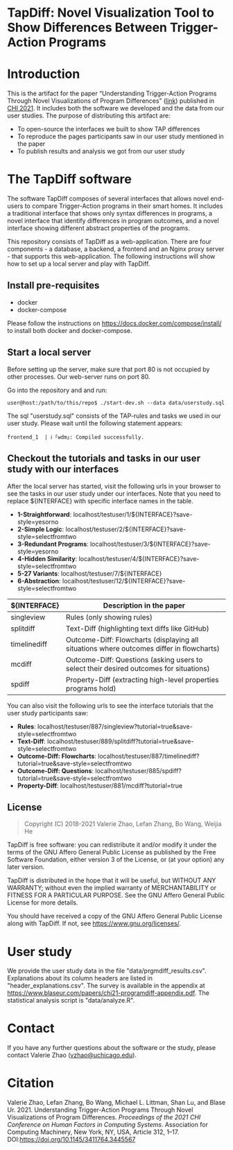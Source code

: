 TapDiff: Novel Visualization Tool to Show Differences Between Trigger-Action Programs
===
# Introduction

This is the artifact for the paper “Understanding Trigger-Action Programs Through Novel Visualizations of Program Differences” ([link](https://www.blaseur.com/papers/chi21-diff.pdf)) published in [CHI 2021](https://chi2021.acm.org/). It includes both the software we developed and the data from our user studies. The purpose of distributing this artifact are: 
 - To open-source the interfaces we built to show TAP differences
 - To reproduce the pages participants saw in our user study mentioned in the paper
 - To publish results and analysis we got from our user study

# The TapDiff software
The software TapDiff composes of several interfaces that allows novel end-users to compare Trigger-Action programs in their smart homes. It includes a traditional interface that shows only syntax differences in programs, a novel interface that identify differences in program outcomes, and a novel interface showing different abstract properties of the programs. 

This repository consists of TapDiff as a web-application. There are four components - a database, a backend, a frontend and an Nginx proxy server - that supports this web-application. The following instructions will show how to set up a local server and play with TapDiff.

## Install pre-requisites
 - docker
 - docker-compose

Please follow the instructions on https://docs.docker.com/compose/install/ to install both docker and docker-compose.

## Start a local server
Before setting up the server, make sure that port 80 is not occupied by other processes. Our web-server runs on port 80.

Go into the repository and and run:
```console
user@host:/path/to/this/repo$ ./start-dev.sh --data data/userstudy.sql
```
The sql "userstudy.sql" consists of the TAP-rules and tasks we used in our user study. Please wait until the following statement 
appears:
```
frontend_1  | ℹ ｢wdm｣: Compiled successfully.
```

## Checkout the tutorials and tasks in our user study with our interfaces

After the local server has started, visit the following urls in your browser to see the tasks in our user study under our interfaces. Note that you need to replace ${INTERFACE} with specific interface names in the table.
 - **1-Straightforward**: localhost/testuser/1/${INTERFACE}?save-style=yesorno
 - **2-Simple Logic**: localhost/testuser/2/${INTERFACE}?save-style=selectfromtwo
 - **3-Redundant Programs**: localhost/testuser/3/${INTERFACE}?save-style=yesorno
 - **4-Hidden Similarity**: localhost/testuser/4/${INTERFACE}?save-style=selectfromtwo
 - **5-27 Variants**: localhost/testuser/7/${INTERFACE}
 - **6-Abstraction**: localhost/testuser/12/${INTERFACE}?save-style=selectfromtwo

${INTERFACE} | Description in the paper
--- | ---
singleview | Rules (only showing rules)
splitdiff | Text-Diff (highlighting text diffs like GitHub)
timelinediff | Outcome-Diff: Flowcharts (displaying all situations where outcomes differ in flowcharts)
mcdiff | Outcome-Diff: Questions (asking users to select their desired outcomes for situations)
spdiff | Property-Diff (extracting high-level properties programs hold)

You can also visit the following urls to see the interface tutorials that the user study participants saw:
 - **Rules**: localhost/testuser/887/singleview?tutorial=true&save-style=selectfromtwo
 - **Text-Diff**: localhost/testuser/889/splitdiff?tutorial=true&save-style=selectfromtwo
 - **Outcome-Diff: Flowcharts**: localhost/testuser/887/timelinediff?tutorial=true&save-style=selectfromtwo
 - **Outcome-Diff: Questions**: localhost/testuser/885/spdiff?tutorial=true&save-style=selectfromtwo
 - **Property-Diff**: localhost/testuser/881/mcdiff?tutorial=true

## License
> Copyright (C) 2018-2021  Valerie Zhao, Lefan Zhang, Bo Wang, Weijia He

TapDiff is free software: you can redistribute it and/or modify
it under the terms of the GNU Affero General Public License as published by the Free Software Foundation, either version 3 of the License, or (at your option) any later version.

TapDiff is distributed in the hope that it will be useful,
but WITHOUT ANY WARRANTY; without even the implied warranty of
MERCHANTABILITY or FITNESS FOR A PARTICULAR PURPOSE.  See the
GNU Affero General Public License for more details.

You should have received a copy of the GNU Affero General Public License
along with TapDiff.  If not, see <https://www.gnu.org/licenses/>.


# User study
We provide the user study data in the file "data/prgmdiff_results.csv". Explanations about its column headers are listed in "header_explanations.csv". The survey is available in the appendix at https://www.blaseur.com/papers/chi21-programdiff-appendix.pdf. The statistical analysis script is "data/analyze.R".


# Contact
If you have any further questions about the software or the study, please contact Valerie Zhao (vzhao@uchicago.edu).


# Citation
Valerie Zhao, Lefan Zhang, Bo Wang, Michael L. Littman, Shan Lu, and Blase Ur. 2021. Understanding Trigger-Action Programs Through Novel Visualizations of Program Differences. *Proceedings of the 2021 CHI Conference on Human Factors in Computing Systems*. Association for Computing Machinery, New York, NY, USA, Article 312, 1–17. DOI:https://doi.org/10.1145/3411764.3445567